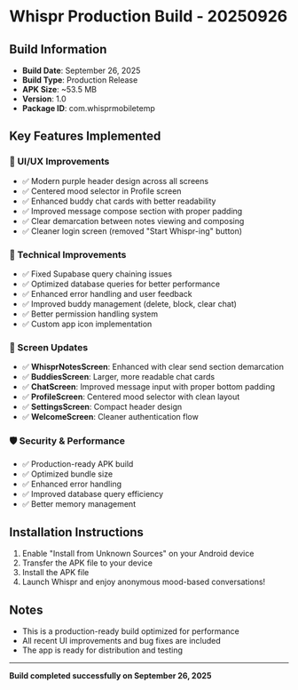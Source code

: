 # Whispr Production Build - 20250926

## Build Information
- **Build Date**: September 26, 2025
- **Build Type**: Production Release
- **APK Size**: ~53.5 MB
- **Version**: 1.0
- **Package ID**: com.whisprmobiletemp

## Key Features Implemented

### 🎨 UI/UX Improvements
- ✅ Modern purple header design across all screens
- ✅ Centered mood selector in Profile screen
- ✅ Enhanced buddy chat cards with better readability
- ✅ Improved message compose section with proper padding
- ✅ Clear demarcation between notes viewing and composing
- ✅ Cleaner login screen (removed "Start Whispr-ing" button)

### 🔧 Technical Improvements
- ✅ Fixed Supabase query chaining issues
- ✅ Optimized database queries for better performance
- ✅ Enhanced error handling and user feedback
- ✅ Improved buddy management (delete, block, clear chat)
- ✅ Better permission handling system
- ✅ Custom app icon implementation

### 📱 Screen Updates
- ✅ **WhisprNotesScreen**: Enhanced with clear send section demarcation
- ✅ **BuddiesScreen**: Larger, more readable chat cards
- ✅ **ChatScreen**: Improved message input with proper bottom padding
- ✅ **ProfileScreen**: Centered mood selector with clean layout
- ✅ **SettingsScreen**: Compact header design
- ✅ **WelcomeScreen**: Cleaner authentication flow

### 🛡️ Security & Performance
- ✅ Production-ready APK build
- ✅ Optimized bundle size
- ✅ Enhanced error handling
- ✅ Improved database query efficiency
- ✅ Better memory management

## Installation Instructions
1. Enable "Install from Unknown Sources" on your Android device
2. Transfer the APK file to your device
3. Install the APK file
4. Launch Whispr and enjoy anonymous mood-based conversations!

## Notes
- This is a production-ready build optimized for performance
- All recent UI improvements and bug fixes are included
- The app is ready for distribution and testing

---
**Build completed successfully on September 26, 2025**
